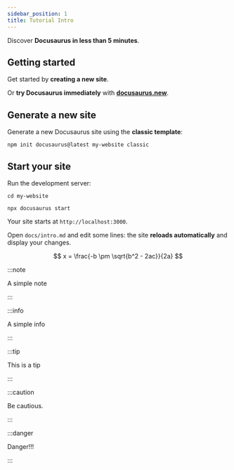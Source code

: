 ```yaml
---
sidebar_position: 1
title: Tutorial Intro
---
```


Discover **Docusaurus in less than 5 minutes**.

## Getting started

Get started by **creating a new site**.

Or **try Docusaurus immediately** with
**[docusaurus.new](https://docusaurus.new)**.

## Generate a new site

Generate a new Docusaurus site using the **classic template**:

```shell
npm init docusaurus@latest my-website classic
```

## Start your site

Run the development server:

```shell
cd my-website

npx docusaurus start
```

Your site starts at `http://localhost:3000`.

Open `docs/intro.md` and edit some lines: the site **reloads automatically** and
display your changes.

$$
x = \frac{-b \pm \sqrt{b^2 - 2ac}}{2a}
$$

:::note

A simple note

:::

:::info

A simple info

:::

:::tip

This is a tip

:::

:::caution

Be cautious.

:::

:::danger

Danger!!!

:::

